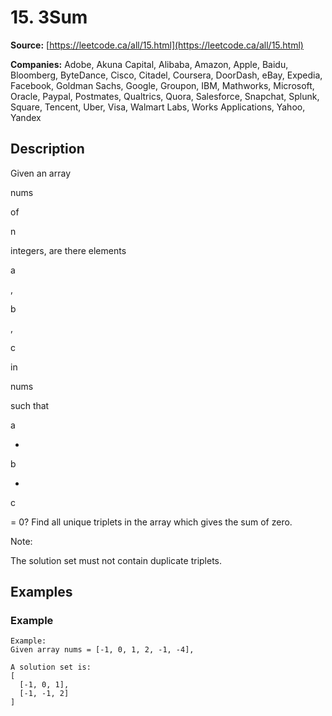 # 15. 3Sum

**Source:** [https://leetcode.ca/all/15.html](https://leetcode.ca/all/15.html)

**Companies:** Adobe, Akuna Capital, Alibaba, Amazon, Apple, Baidu, Bloomberg, ByteDance, Cisco, Citadel, Coursera, DoorDash, eBay, Expedia, Facebook, Goldman Sachs, Google, Groupon, IBM, Mathworks, Microsoft, Oracle, Paypal, Postmates, Qualtrics, Quora, Salesforce, Snapchat, Splunk, Square, Tencent, Uber, Visa, Walmart Labs, Works Applications, Yahoo, Yandex

## Description

Given an array

nums

of

n

integers, are there elements

a

,

b

,

c

in

nums

such that

a

+

b

+

c

=
        0? Find all unique triplets in the array which gives the sum of zero.

Note:

The solution set must not contain duplicate triplets.

## Examples

### Example

```
Example:
Given array nums = [-1, 0, 1, 2, -1, -4],

A solution set is:
[
  [-1, 0, 1],
  [-1, -1, 2]
]
```

